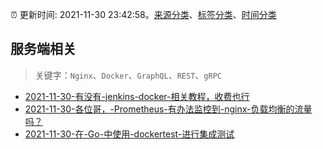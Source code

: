 :alarm_clock: 更新时间: 2021-11-30 23:42:58。[来源分类](../README.md)、[标签分类](../TAGS.md)、[时间分类](../TIMELINE.md)

## 服务端相关


> 关键字：`Nginx`、`Docker`、`GraphQL`、`REST`、`gRPC`



- [2021-11-30-有没有-jenkins-docker-相关教程，收费也行](https://www.v2ex.com/t/819173) 
- [2021-11-30-各位哥，-Prometheus-有办法监控到-nginx-负载均衡的流量吗？](https://www.v2ex.com/t/819149) 
- [2021-11-30-在-Go-中使用-dockertest-进行集成测试](https://toutiao.io/k/r813zwl) 
